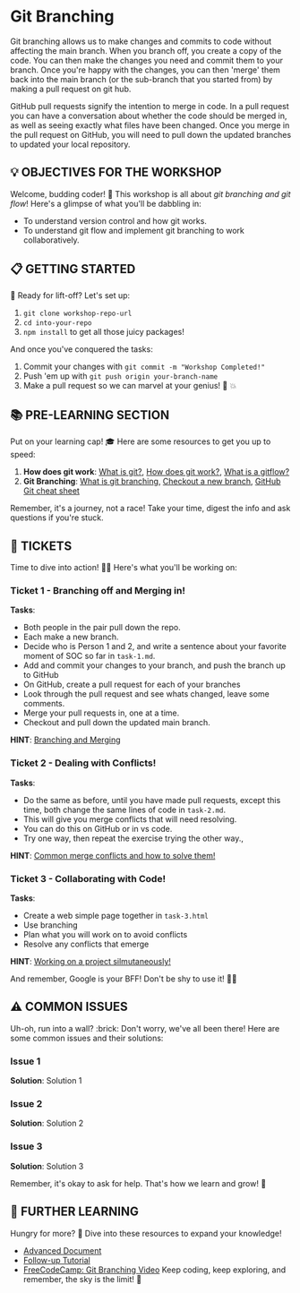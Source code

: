 # Git Branching

Git branching allows us to make changes and commits to code without affecting the main branch. When you branch off, you create a copy of the code. You can then make the changes you need and commit them to your branch. Once you're happy with the changes, you can then 'merge' them back into the main branch (or the sub-branch that you started from) by making a pull request on git hub.

GitHub pull requests signify the intention to merge in code. In a pull request you can have a conversation about whether the code should be merged in, as well as seeing exactly what files have been changed. Once you merge in the pull request on GitHub, you will need to pull down the updated branches to updated your local repository.

## :bulb: OBJECTIVES FOR THE WORKSHOP

Welcome, budding coder! :seedling: This workshop is all about *git branching and git flow*! Here's a glimpse of what you'll be dabbling in:

- To understand version control and how git works.
- To understand git flow and implement git branching to work collaboratively. 


## :clipboard: GETTING STARTED 

:rocket: Ready for lift-off? Let's set up:

1. `git clone workshop-repo-url`
2. `cd into-your-repo`
3. `npm install` to get all those juicy packages!

And once you've conquered the tasks:

1. Commit your changes with `git commit -m "Workshop Completed!"`
2. Push 'em up with `git push origin your-branch-name`
3. Make a pull request so we can marvel at your genius! :brain: :boom:

## :books: PRE-LEARNING SECTION

Put on your learning cap! :mortar_board: Here are some resources to get you up to speed:

1. **How does git work**: [What is git?](https://www.w3schools.com/git/git_branch.asp?remote=github), [How does git work?](https://www.w3docs.com/learn-git/git-checkout.html#checking-out-new-branches-8), [What is a gitflow?](https://education.github.com/git-cheat-sheet-education.pdf) 
2. **Git Branching**: [What is git branching](https://www.w3schools.com/git/git_branch.asp?remote=github), [Checkout a new branch](https://www.w3docs.com/learn-git/git-checkout.html#checking-out-new-branches-8), [GitHub Git cheat sheet](https://education.github.com/git-cheat-sheet-education.pdf) 

Remember, it's a journey, not a race! Take your time, digest the info and ask questions if you're stuck.

## :ticket: TICKETS 

Time to dive into action! :swimmer:‍♂️ Here's what you'll be working on:

### Ticket 1  - Branching off and Merging in!

**Tasks**: 

- Both people in the pair pull down the repo.
- Each make a new branch.
- Decide who is Person 1 and 2, and write a sentence about your favorite moment of SOC so far in `task-1.md`.
- Add and commit your changes to your branch, and push the branch up to GitHub
- On GitHub, create a pull request for each of your branches
- Look through the pull request and see whats changed, leave some comments.
- Merge your pull requests in, one at a time.
- Checkout and pull down the updated main branch.

**HINT**: [Branching and Merging](doc_link)

### Ticket 2 - Dealing with Conflicts!

**Tasks**: 
- Do the same as before, until you have made pull requests, except this time, both change the same lines of code in `task-2.md`.
- This will give you merge conflicts that will need resolving.
- You can do this on GitHub or in vs code.
- Try one way, then repeat the exercise trying the other way.,

**HINT**: [Common merge conflicts and how to solve them!](tutorial_link)

### Ticket 3 - Collaborating with Code!

**Tasks**: 

- Create a web simple page together in `task-3.html`
- Use branching
- Plan what you will work on to avoid conflicts
- Resolve any conflicts that emerge

**HINT**: [Working on a project silmutaneously!](tutorial_link)

And remember, Google is your BFF! Don't be shy to use it! :woman_technologist:

## :warning: COMMON ISSUES 

Uh-oh, run into a wall? :brick: Don't worry, we've all been there! Here are some common issues and their solutions:

### Issue 1

**Solution**: Solution 1

### Issue 2

**Solution**: Solution 2

### Issue 3

**Solution**: Solution 3

Remember, it's okay to ask for help. That's how we learn and grow! :sunflower:

## :compass: FURTHER LEARNING

Hungry for more? :fork_and_knife: Dive into these resources to expand your knowledge!

- [Advanced Document](doc_link)
- [Follow-up Tutorial](tutorial_link)
- [FreeCodeCamp: Git Branching Video](video_link)
Keep coding, keep exploring, and remember, the sky is the limit! :rocket:
